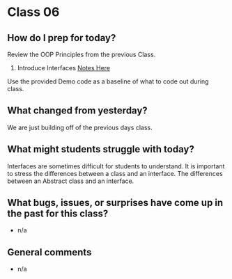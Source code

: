 # Class 06

## How do I prep for today?
Review the OOP Principles from the previous Class.
1. Introduce Interfaces [Notes Here]()

Use the provided Demo code as a baseline of what to code out during class.

## What changed from yesterday? 
We are just building off of the previous days class. 

## What might students struggle with today? 
Interfaces are sometimes difficult for students to understand. It is important to
stress the differences between a class and an interface. The differences between an Abstract class and an interface.

## What bugs, issues, or surprises have come up in the past for this class?
- n/a

## General comments
- n/a
